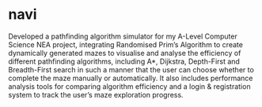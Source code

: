 # navi
 Developed a pathfinding algorithm simulator for my A-Level Computer Science NEA project, integrating Randomised Prim’s Algorithm to create dynamically generated mazes to visualise and analyse the efficiency of different pathfinding algorithms, including A*, Dijkstra, Depth-First and Breadth-First search in such a manner that the user can choose whether to complete the maze manually or automatically. It also includes performance analysis tools for comparing algorithm efficiency and a login & registration system to track the user’s maze exploration progress.
